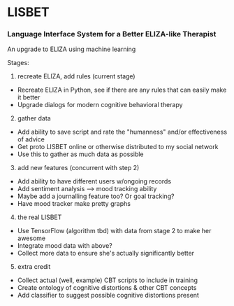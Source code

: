 # LISBET
### Language Interface System for a Better ELIZA-like Therapist
An upgrade to ELIZA using machine learning

Stages:
1. recreate ELIZA, add rules (current stage)  
  * Recreate ELIZA in Python, see if there are any rules that can easily make it better  
  * Upgrade dialogs for modern cognitive behavioral therapy  
    
2. gather data  
  * Add ability to save script and rate the "humanness" and/or effectiveness of advice  
  * Get proto LISBET online or otherwise distributed to my social network  
  * Use this to gather as much data as possible  
    
3. add new features (concurrent with step 2)  
  * Add ability to have different users w/ongoing records
  * Add sentiment analysis --> mood tracking ability
  * Maybe add a journalling feature too?  Or goal tracking?
  * Have mood tracker make pretty graphs
    
4. the real LISBET
  * Use TensorFlow (algorithm tbd) with data from stage 2 to make her awesome
  * Integrate mood data with above?
  * Collect more data to ensure she's actually significantly better
    
5. extra credit
  * Collect actual (well, example) CBT scripts to include in training
  * Create ontology of cognitive distortions & other CBT concepts
  * Add classifier to suggest possible cognitive distortions present
    
